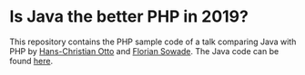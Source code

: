 # Is Java the better PHP in 2019?

This repository contains the PHP sample code of a talk comparing Java with PHP by [Hans-Christian Otto](https://github.com/hco) and [Florian Sowade](https://github.com/rioderelfte). The Java code can be found [here](https://github.com/rioderelfte/micro-status-api-java).
